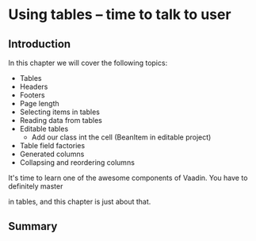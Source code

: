 # Using tables – time to talk to user

## Introduction 

In this chapter we will cover the following topics: 

* Tables 
* Headers 
* Footers  
* Page length 
* Selecting items in tables 
* Reading data from tables 
* Editable tables 
    * Add our class int the cell (BeanItem<User> in editable project) 
* Table field factories 
* Generated columns 
* Collapsing and reordering columns 

It's time to learn one of the awesome components of Vaadin. You have to definitely master 

in tables, and this chapter is just about that. 

 

## Summary 
